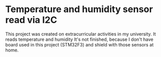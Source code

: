 # Temperature and humidity sensor read via I2C

This project was created on extracurricular activities in my university. It reads temperature and humidity
It's not finished, because I don't have board used in this project (STM32F3) and shield with those sensors at home.